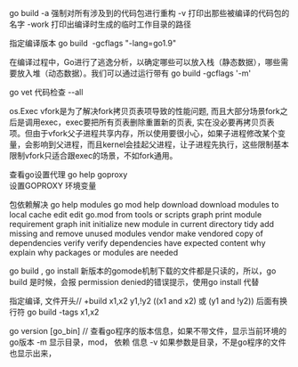 
go build 
	-a 强制对所有涉及到的代码包进行重构
	-v 打印出那些被编译的代码包的名字
	-work 打印出编译时生成的临时工作目录的路径

指定编译版本
go build  -gcflags "-lang=go1.9"

在编译过程中，Go进行了逃逸分析，以确定哪些可以放入栈（静态数据），哪些需要放入堆（动态数据）。我们可以通过运行带有
go build -gcflags '-m'

go vet 代码检查 
	--all

os.Exec
   vfork是为了解决fork拷贝页表项导致的性能问题, 而且大部分场景fork之后是调用exec，exec要把所有页表删除重置新的页表, 实在没必要再拷贝页表项。但由于vfork父子进程共享内存，所以使用要很小心，如果子进程修改某个变量，会影响到父进程，而且kernel会挂起父进程，让子进程先执行，这些限制基本限制vfork只适合跟exec的场景，不如fork通用。

查看go设置代理
   go help goproxy  
   设置GOPROXY 环境变量


包依赖解决
   go help modules
   go mod help 
     	download    download modules to local cache
	    edit        edit go.mod from tools or scripts
	    graph       print module requirement graph
	    init        initialize new module in current directory
	    tidy        add missing and remove unused modules
	    vendor      make vendored copy of dependencies
	    verify      verify dependencies have expected content
	    why         explain why packages or modules are needed




go build , go install
     新版本的gomode机制下载的文件都是只读的，所以，go build 是时候，会报 permission denied的错误提示，使用go install 代替


指定编译, 
    文件开头// +build x1,x2 y1,!y2 ((x1 and x2) 或 (y1 and !y2))
    后面有换行符
    go build -tags x1,x2
    

go version [go_bin]  // 查看go程序的版本信息，如果不带文件，显示当前环境的go版本
    -m  显示目录，mod， 依赖 信息
    -v  如果参数是目录，不是go程序的文件也显示出来，


    
